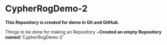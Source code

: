 # CypherRogDemo-2

**This Repository is created for demo in Git and GitHub.**

Things to be done for making an Repository
+__Created an empty Repository named:__'CypherRogDemo-2'
